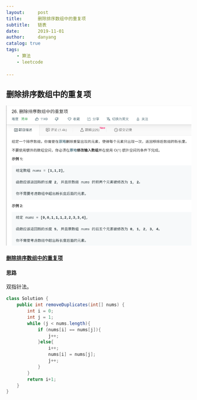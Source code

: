 ```yaml
---
layout:     post
title:      删除排序数组中的重复项
subtitle:   链表
date:       2019-11-01
author:     danyang
catalog: true
tags:
    - 算法
    - leetcode

---
```


## 删除排序数组中的重复项

![](../img/删除排序数组中的重复项.png)

#### [删除排序数组中的重复项](https://leetcode-cn.com/problems/remove-duplicates-from-sorted-array/)

#### 思路

双指针法。

```java
class Solution {
    public int removeDuplicates(int[] nums) {
        int i = 0;
        int j = 1;
        while (j < nums.length){
            if (nums[i] == nums[j]){
                j++;
            }else{
                i++;
                nums[i] = nums[j];
                j++;
            }
        }
        return i+1;
    }
}
```

